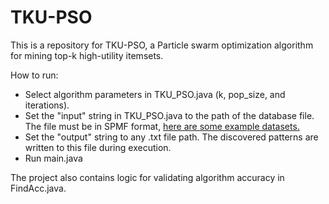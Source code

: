 # TKU-PSO
This is a repository for TKU-PSO, a Particle swarm optimization algorithm for mining top-k high-utility itemsets.

How to run:
* Select algorithm parameters in TKU_PSO.java (k, pop_size, and iterations).
* Set the "input" string in TKU_PSO.java to the path of the database file. The file must be in SPMF format, [here are some example datasets.](https://www.philippe-fournier-viger.com/spmf/index.php?link=datasets.php)
* Set the "output" string to any .txt file path. The discovered patterns are written to this file during execution.
* Run main.java

The project also contains logic for validating algorithm accuracy in FindAcc.java.  
